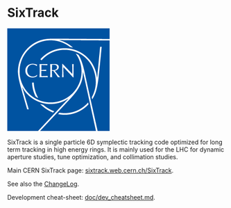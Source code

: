 # SixTrack

![CERN logo](CERN-logo.png)

SixTrack is a single particle 6D symplectic tracking code optimized for long term tracking in high energy rings.
It is mainly used for the LHC for dynamic aperture studies, tune optimization, and collimation studies.

Main CERN SixTrack page: [sixtrack.web.cern.ch/SixTrack](http://sixtrack.web.cern.ch/SixTrack/).

See also the [ChangeLog](CHANGELOG.md).

Development cheat-sheet: [doc/dev_cheatsheet.md](doc/dev_cheatsheet.md).
